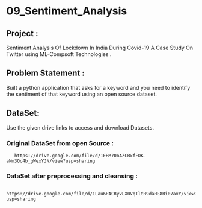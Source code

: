 # 09_Sentiment_Analysis
## Project :
Sentiment Analysis Of Lockdown In India During Covid-19 A Case Study On  Twitter using ML-Compsoft Technologies .
## Problem Statement :
Built a python application that asks for a keyword and you need to identify the sentiment of that 
keyword using an open source dataset. 
## DataSet:
Use the given drive links to access and download Datasets.
  ### Original DataSet from open Source :
       https://drive.google.com/file/d/1ERM70oAZCRxfFDK-aNm3Qc4b_gWexYJN/view?usp=sharing
  ### DataSet after preprocessing and cleansing :
      https://drive.google.com/file/d/1Lau6PACRyvLX0VqTltH9daHE8Bi07axY/view?usp=sharing
       
